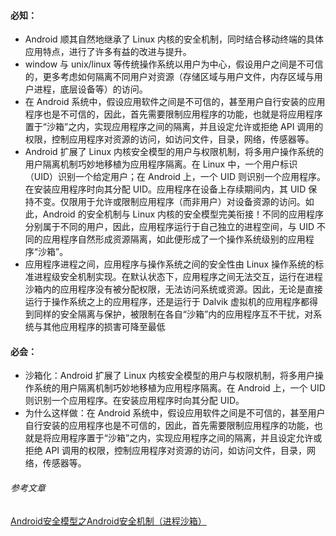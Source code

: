 ####  必知：
* Android 顺其自然地继承了 Linux 内核的安全机制，同时结合移动终端的具体应用特点，进行了许多有益的改进与提升。
* window 与 unix/linux 等传统操作系统以用户为中心，假设用户之间是不可信的，更多考虑如何隔离不同用户对资源（存储区域与用户文件，内存区域与用户进程，底层设备等）的访问。
* 在 Android 系统中，假设应用软件之间是不可信的，甚至用户自行安装的应用程序也是不可信的，因此，首先需要限制应用程序的功能，也就是将应用程序置于“沙箱”之内，实现应用程序之间的隔离，并且设定允许或拒绝 API 调用的权限，控制应用程序对资源的访问，如访问文件，目录，网络，传感器等。
* Android 扩展了 Linux 内核安全模型的用户与权限机制，将多用户操作系统的用户隔离机制巧妙地移植为应用程序隔离。在 Linux 中，一个用户标识（UID）识别一个给定用户；在 Android 上，一个 UID 则识别一个应用程序。在安装应用程序时向其分配 UID。应用程序在设备上存续期间内，其 UID 保持不变。仅限用于允许或限制应用程序（而非用户）对设备资源的访问。如此，Android 的安全机制与 Linux 内核的安全模型完美衔接！不同的应用程序分别属于不同的用户，因此，应用程序运行于自己独立的进程空间，与 UID 不同的应用程序自然形成资源隔离，如此便形成了一个操作系统级别的应用程序“沙箱”。
* 应用程序进程之间，应用程序与操作系统之间的安全性由 Linux 操作系统的标准进程级安全机制实现。在默认状态下，应用程序之间无法交互，运行在进程沙箱内的应用程序没有被分配权限，无法访问系统或资源。因此，无论是直接运行于操作系统之上的应用程序，还是运行于 Dalvik 虚拟机的应用程序都得到同样的安全隔离与保护，被限制在各自“沙箱”内的应用程序互不干扰，对系统与其他应用程序的损害可降至最低
####  必会：
* 沙箱化：Android 扩展了 Linux 内核安全模型的用户与权限机制，将多用户操作系统的用户隔离机制巧妙地移植为应用程序隔离。在 Android 上，一个 UID 则识别一个应用程序。在安装应用程序时向其分配 UID。
* 为什么这样做：在 Android 系统中，假设应用软件之间是不可信的，甚至用户自行安装的应用程序也是不可信的，因此，首先需要限制应用程序的功能，也就是将应用程序置于“沙箱”之内，实现应用程序之间的隔离，并且设定允许或拒绝 API 调用的权限，控制应用程序对资源的访问，如访问文件，目录，网络，传感器等。

###### 参考文章
[Android安全模型之Android安全机制（进程沙箱）](https://my.oschina.net/fhd/blog/350816)
